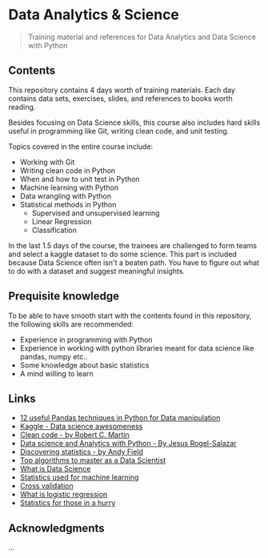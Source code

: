 # Data Analytics & Science
> Training material and references for Data Analytics and Data Science with Python

## Contents
This repository contains 4 days worth of training materials.
Each day contains data sets, exercises, slides, and references to books worth reading.

Besides focusing on Data Science skills, this course also includes hard skills useful in programming like Git, writing clean code, and unit testing.

Topics covered in the entire course include:
- Working with Git
- Writing clean code in Python
- When and how to unit test in Python
- Machine learning with Python
- Data wrangling with Python
- Statistical methods in Python
	- Supervised and unsupervised learning
	- Linear Regression
	- Classification

In the last 1.5 days of the course, the trainees are challenged to form teams and select a kaggle dataset to do some science.
This part is included because Data Science often isn't a beaten path. You have to figure out what to do with a dataset and suggest meaningful insights.

## Prequisite knowledge
To be able to have smooth start with the contents found in this repository, the following skills are recommended:
- Experience in programming with Python
- Experience in working with python libraries meant for data science like pandas, numpy etc..
- Some knowledge about basic statistics
- A mind willing to learn

## Links
- [12 useful Pandas techniques in Python for Data manipulation](https://www.analyticsvidhya.com/blog/2016/01/12-pandas-techniques-python-data-manipulation/)
- [Kaggle - Data science awesomeness](https://www.kaggle.com)
- [Clean code - by Robert C. Martin](https://www.investigatii.md/uploads/resurse/Clean_Code.pdf)
- [Data science and Analytics with Python - By Jesus Rogel-Salazar](https://www.bol.com/nl/p/data-science-and-analytics-with-python/9200000073544412/)
- [Discovering statistics - by Andy Field](https://www.discoveringstatistics.com/)
- [Top algorithms to master as a Data Scientist](https://www.quora.com/What-are-the-top-algorithms-that-every-data-scientist-should-have-in-their-toolbox/answer/Rahul-Agarwal-10)
- [What is Data Science](https://www.quora.com/What-is-data-science)
- [Statistics used for machine learning](https://towardsdatascience.com/june-edition-probability-statistics-machine-learning-fab82bbe36b2)
- [Cross validation](https://www.analyticsvidhya.com/blog/2018/05/improve-model-performance-cross-validation-in-python-r/)
- [What is logistic regression](https://www.analyticsvidhya.com/blog/2015/11/beginners-guide-on-logistic-regression-in-r/)
- [Statistics for those in a hurry](https://towardsdatascience.com/statistics-for-people-in-a-hurry-a9613c0ed0b)

## Acknowledgments
...
